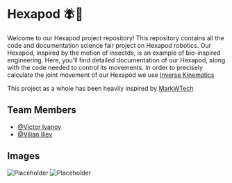 
# Hexapod 🪰🤖

Welcome to our Hexapod project repository! This repository contains all the code and documentation science fair project on Hexapod robotics. Our Hexapod, inspired by the motion of insectds, is an example of bio-inspired engineering. Here, you'll find detailed documentation of our Hexapod, along with the code needed to control its movements. In order to precisely calculate the joint movement of our Hexapod we use [Inverse Kinematics](https://drive.google.com/file/d/1Ygigm6WLdJ2Bltj8YHxBC_lDURVQQkqS/view?usp=sharing)

This project as a whole has been heavily inspired by [MarkWTech](https://markwtech.com/robots/hexapod/) 


## Team Members

- [@Victor Ivanov](https://github.com/Vic2rious)
- [@Vilian Iliev](https://github.com/Vili2103)


## Images

![Placeholder](https://via.placeholder.com/468x300?text=App+Screenshot+Here)
![Placeholder](https://via.placeholder.com/468x300?text=App+Screenshot+Here)

